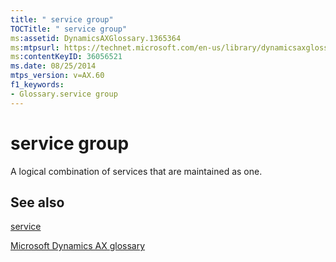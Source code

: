 ```yaml
---
title: " service group"
TOCTitle: " service group"
ms:assetid: DynamicsAXGlossary.1365364
ms:mtpsurl: https://technet.microsoft.com/en-us/library/dynamicsaxglossary.1365364(v=AX.60)
ms:contentKeyID: 36056521
ms.date: 08/25/2014
mtps_version: v=AX.60
f1_keywords:
- Glossary.service group
---
```


# service group

A logical combination of services that are maintained as one.

## See also

[service](service.md)

[Microsoft Dynamics AX glossary](glossary/microsoft-dynamics-ax-glossary.md)

  


